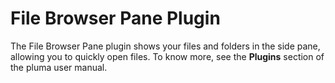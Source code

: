 # File Browser Pane Plugin

The File Browser Pane plugin shows your files and folders in the side pane, allowing you to quickly open files. To know more, see the **Plugins** section of the pluma user manual.